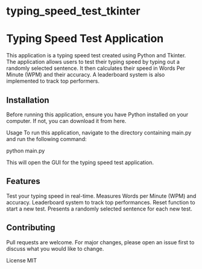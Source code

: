 # typing_speed_test_tkinter


# Typing Speed Test Application
This application is a typing speed test created using Python and Tkinter. The application allows users to test their typing speed by typing out a randomly selected sentence. It then calculates their speed in Words Per Minute (WPM) and their accuracy. A leaderboard system is also implemented to track top performers.

## Installation
Before running this application, ensure you have Python installed on your computer. If not, you can download it from here.

Usage
To run this application, navigate to the directory containing main.py and run the following command:

python main.py

This will open the GUI for the typing speed test application.

## Features
Test your typing speed in real-time.
Measures Words per Minute (WPM) and accuracy.
Leaderboard system to track top performances.
Reset function to start a new test.
Presents a randomly selected sentence for each new test.

## Contributing
Pull requests are welcome. For major changes, please open an issue first to discuss what you would like to change.

License
MIT
